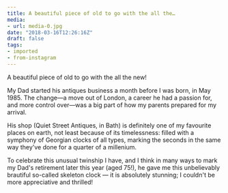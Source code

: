 ```yaml
---
title: A beautiful piece of old to go with the all the…
media:
- url: media-0.jpg
date: "2018-03-16T12:26:16Z"
draft: false
tags:
- imported
- from-instagram
---
```

A beautiful piece of old to go with the all the new\!



My Dad started his antiques business a month before I was born, in May 1985. The change—a move out of London, a career he had a passion for, and more control over—was a big part of how my parents prepared for my arrival.



His shop \(Quiet Street Antiques, in Bath\) is definitely one of my favourite places on earth, not least because of its timelessness: filled with a symphony of Georgian clocks of all types, marking the seconds in the same way they've done for a quarter of a millenium.



To celebrate this unusual twinship I have, and I think in many ways to mark my Dad's retirement later this year \(aged 75\!\), he gave me this unbelievably brautiful so-called skeleton clock — it is absolutely stunning; I couldn't be more appreciative and thrilled\!
